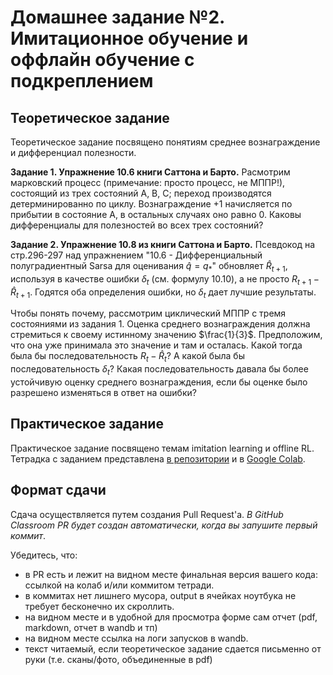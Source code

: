 # Домашнее задание №2. Имитационное обучение и оффлайн обучение с подкреплением

## Теоретическое задание

Теоретическое задание посвящено понятиям среднее вознаграждение и дифференциал полезности.

**Задание 1. Упражнение 10.6 книги Саттона и Барто.** Расмотрим марковский процесс (примечание: просто процесс, не МППР!), состоящий из трех состояний A, B, C; переход производятся детерминированно по циклу. Вознаграждение $+1$ начисляется по прибытии в состояние A, в остальных случаях оно равно 0. Каковы дифференциалы для полезностей во всех трех состояний?

**Задание 2. Упражнение 10.8 из книги Саттона и Барто.** Псевдокод на стр.296-297 над упражнением "10.6 - Дифференциальный полуградиентный Sarsa для оценивания $\hat{q} = q_*$" обновляет $\hat{R}_{t+1}$, используя в качестве ошибки $\delta_t$ (см. формулу 10.10), а не просто $R_{t+1} - \hat{R}_{t+1}$. Годятся оба определения ошибки, но $\delta_t$ дает лучшие результаты.

Чтобы понять почему, рассмотрим циклический МППР с тремя состояниями из задания 1. Оценка среднего вознаграждения должна стремиться к своему истинному значению $\frac{1}{3}$. Предположим, что она уже принимала это значение и там и осталась. Какой тогда была бы последовательность $R_t - \hat{R}_t$? А какой была бы последовательность $\delta_t$? Какая последовательность давала бы более устойчивую оценку среднего вознаграждения, если бы оценке было разрешено изменяться в ответ на ошибки?

## Практическое задание

Практическое задание посвящено темам imitation learning и offline RL. Тетрадка с заданием представлена [в репозитории](imitation_learning_offline_rl.ipynb) и в [Google Colab](https://colab.research.google.com/drive/1V53JfJ0xzlaHG4LX_y5T3vhgL4sW0ffd).

## Формат сдачи

Сдача осуществляется путем создания Pull Request'а. *В GitHub Classroom PR будет создан автоматически, когда вы запушите первый коммит*.

Убедитесь, что:

- в PR есть и лежит на видном месте финальная версия вашего кода: ссылкой на колаб и/или коммитом тетради.
- в коммитах нет лишнего мусора, output в ячейках ноутбука не требует бесконечно их скроллить.
- на видном месте и в удобной для просмотра форме сам отчет (pdf, markdown, отчет в wandb и тп)
- на видном месте ссылка на логи запусков в wandb.
- текст читаемый, если теоретическое задание сдается письменно от руки (т.е. сканы/фото, объединенные в pdf)
